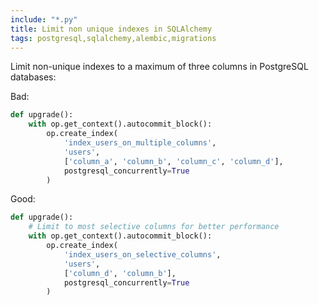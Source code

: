 ```yaml
---
include: "*.py"
title: Limit non unique indexes in SQLAlchemy
tags: postgresql,sqlalchemy,alembic,migrations
---
```


Limit non-unique indexes to a maximum of three columns in PostgreSQL databases:

Bad:

```python
def upgrade():
    with op.get_context().autocommit_block():
        op.create_index(
            'index_users_on_multiple_columns',
            'users',
            ['column_a', 'column_b', 'column_c', 'column_d'],
            postgresql_concurrently=True
        )
```

Good:

```python
def upgrade():
    # Limit to most selective columns for better performance
    with op.get_context().autocommit_block():
        op.create_index(
            'index_users_on_selective_columns',
            'users',
            ['column_d', 'column_b'],
            postgresql_concurrently=True
        )
```
